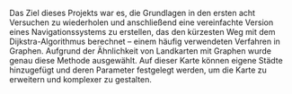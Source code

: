 Das Ziel dieses Projekts war es, die Grundlagen in den ersten acht Versuchen zu wiederholen und anschließend eine vereinfachte Version eines Navigationssystems zu erstellen, 
das den kürzesten Weg mit dem Dijkstra-Algorithmus berechnet – einem häufig verwendeten Verfahren in Graphen. Aufgrund der Ähnlichkeit von Landkarten mit Graphen wurde genau diese Methode ausgewählt. 
Auf dieser Karte können eigene Städte hinzugefügt und deren Parameter festgelegt werden, 
um die Karte zu erweitern und komplexer zu gestalten.
